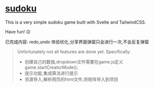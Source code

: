 # [sudoku](https://sudoku.jonasgeiler.com)

This is a very simple sudoku game built with Svelte and TailwindCSS.

Have fun! 😉

已完成内容:
redo,undo
体验优化,分享界面弹窗只会进行一次,不会反复弹窗

> Unfortunately not all features are done yet. Specifically:
> - 创建自己的数独,dropdown文件需要在game.js定义game.startCreatorMode();
> - 提示功能,集成算法进行提示
> - 资源导入,解析网页的html文件,将矩阵导入到项目
> 
